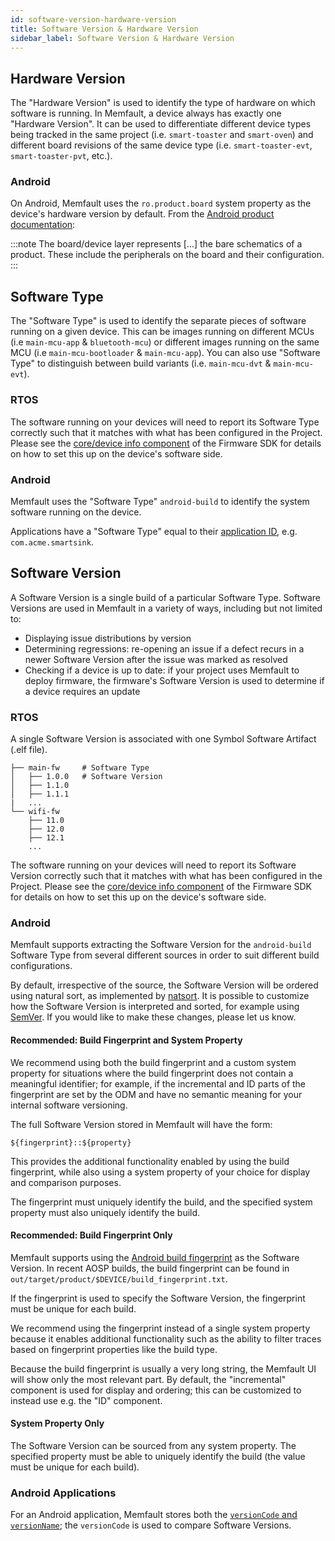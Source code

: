 ```yaml
---
id: software-version-hardware-version
title: Software Version & Hardware Version
sidebar_label: Software Version & Hardware Version
---
```


## Hardware Version

The "Hardware Version" is used to identify the type of hardware on which
software is running. In Memfault, a device always has exactly one "Hardware
Version". It can be used to differentiate different device types being tracked
in the same project (i.e. `smart-toaster` and `smart-oven`) and different board
revisions of the same device type (i.e. `smart-toaster-evt`,
`smart-toaster-pvt`, etc.).

### Android

On Android, Memfault uses the `ro.product.board` system property as the device's
hardware version by default. From the
[Android product documentation](https://source.android.com/setup/develop/new-device#build-layers):

:::note
The board/device layer represents \[...\] the bare schematics of a product.
These include the peripherals on the board and their configuration.
:::

## Software Type

The "Software Type" is used to identify the separate pieces of software running
on a given device. This can be images running on different MCUs (i.e
`main-mcu-app` & `bluetooth-mcu`) or different images running on the same MCU
(i.e `main-mcu-bootloader` & `main-mcu-app`). You can also use "Software Type"
to distinguish between build variants (i.e. `main-mcu-dvt` & `main-mcu-evt`).

### RTOS

The software running on your devices will need to report its Software Type
correctly such that it matches with what has been configured in the Project.
Please see the
[core/device info component](https://github.com/memfault/memfault-firmware-sdk/blob/master/components/core/README.md)
of the Firmware SDK for details on how to set this up on the device's software
side.

### Android

Memfault uses the "Software Type" `android-build` to identify the system
software running on the device.

Applications have a "Software Type" equal to their
[application ID](https://developer.android.com/studio/build/application-id),
e.g. `com.acme.smartsink`.

## Software Version

A Software Version is a single build of a particular Software Type. Software
Versions are used in Memfault in a variety of ways, including but not limited
to:

- Displaying issue distributions by version
- Determining regressions: re-opening an issue if a defect recurs in a newer
  Software Version after the issue was marked as resolved
- Checking if a device is up to date: if your project uses Memfault to deploy
  firmware, the firmware's Software Version is used to determine if a device
  requires an update

### RTOS

A single Software Version is associated with one Symbol Software Artifact (.elf
file).

    ├── main-fw     # Software Type
    │   ├── 1.0.0   # Software Version
    │   ├── 1.1.0
    │   ├── 1.1.1
    |   ...
    └── wifi-fw
        ├── 11.0
        ├── 12.0
        ├── 12.1
        ...

The software running on your devices will need to report its Software Version
correctly such that it matches with what has been configured in the Project.
Please see the
[core/device info component](https://github.com/memfault/memfault-firmware-sdk/blob/master/components/core/README.md)
of the Firmware SDK for details on how to set this up on the device's software
side.

### Android

Memfault supports extracting the Software Version for the `android-build`
Software Type from several different sources in order to suit different build
configurations.

By default, irrespective of the source, the Software Version will be ordered
using natural sort, as implemented by
[natsort](https://pypi.org/project/natsort/). It is possible to customize how
the Software Version is interpreted and sorted, for example using
[SemVer](https://semver.org/). If you would like to make these changes, please
let us know.

#### Recommended: Build Fingerprint and System Property

We recommend using both the build fingerprint and a custom system property for
situations where the build fingerprint does not contain a meaningful identifier;
for example, if the incremental and ID parts of the fingerprint are set by the
ODM and have no semantic meaning for your internal software versioning.

The full Software Version stored in Memfault will have the form:

```
${fingerprint}::${property}
```

This provides the additional functionality enabled by using the build
fingerprint, while also using a system property of your choice for display and
comparison purposes.

The fingerprint must uniquely identify the build, and the specified system
property must also uniquely identify the build.

#### Recommended: Build Fingerprint Only

Memfault supports using the
[Android build fingerprint](https://developer.android.com/reference/android/os/Build#FINGERPRINT)
as the Software Version. In recent AOSP builds, the build fingerprint can be
found in `out/target/product/$DEVICE/build_fingerprint.txt`.

If the fingerprint is used to specify the Software Version, the fingerprint must
be unique for each build.

We recommend using the fingerprint instead of a single system property because
it enables additional functionality such as the ability to filter traces based
on fingerprint properties like the build type.

Because the build fingerprint is usually a very long string, the Memfault UI
will show only the most relevant part. By default, the "incremental" component
is used for display and ordering; this can be customized to instead use e.g. the
"ID" component.

#### System Property Only

The Software Version can be sourced from any system property. The specified
property must be able to uniquely identify the build (the value must be unique
for each build).

### Android Applications

For an Android application, Memfault stores both the
[`versionCode` and `versionName`](https://developer.android.com/studio/publish/versioning);
the `versionCode` is used to compare Software Versions.
